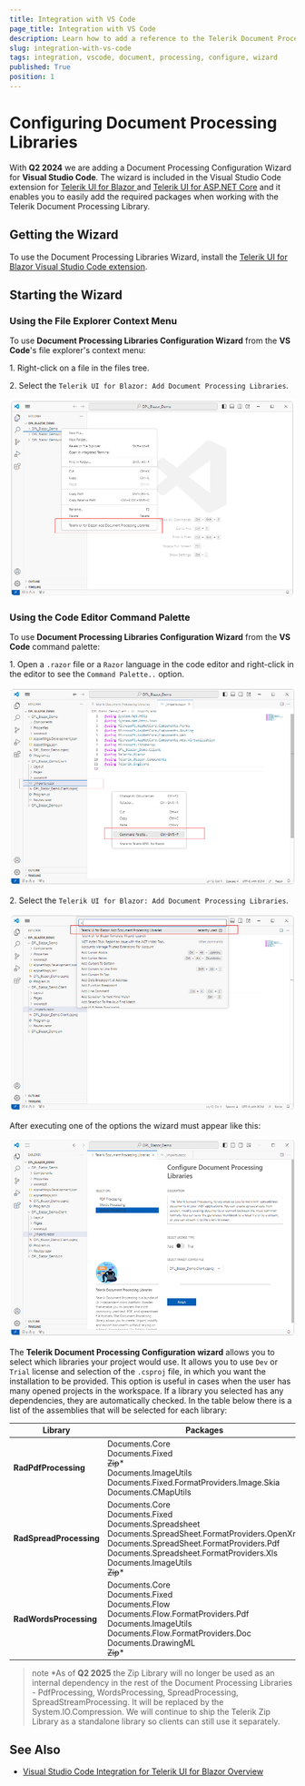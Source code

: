```yaml
---
title: Integration with VS Code
page_title: Integration with VS Code
description: Learn how to add a reference to the Telerik Document Processing Libraries (DPL) packages in an existing Telerik UI for Blazor application using the Document Processing Libraries Wizard.
slug: integration-with-vs-code
tags: integration, vscode, document, processing, configure, wizard
published: True
position: 1
---
```


# Configuring Document Processing Libraries

With **Q2 2024** we are adding a Document Processing Configuration Wizard for **Visual Studio Code**. The wizard is included in the Visual Studio Code extension for [Telerik UI for Blazor ](https://marketplace.visualstudio.com/items?itemName=TelerikInc.blazortemplatewizard) and [Telerik UI for ASP.NET Core](https://dotnet.microsoft.com/en-us/apps/aspnet) and it enables you to easily add the required packages when working with the Telerik Document Processing Library.

## Getting the Wizard

To use the Document Processing Libraries Wizard, install the [Telerik UI for Blazor Visual Studio Code extension](https://marketplace.visualstudio.com/items?itemName=TelerikInc.blazortemplatewizard).

## Starting the Wizard

### Using the File Explorer Context Menu

To use **Document Processing Libraries Configuration Wizard** from the **VS Code**'s file explorer's context menu:

 1\. Right-click on a file in the files tree.

 2\. Select the `Telerik UI for Blazor: Add Document Processing Libraries`.

  ![Configure Document Processing Wizard, Context Menu](images/DPLBlazor_ContextMenu.png) 

### Using the Code Editor Command Palette

To use **Document Processing Libraries Configuration Wizard** from the **VS Code** command palette:

 1\. Open a `.razor` file or a `Razor` language in the code editor and right-click in the editor to see the `Command Palette..` option.

  ![Configure Document Processing Wizard, Command Palette](images/DPLBlazor_CommandPallete.png)  

 2\. Select the `Telerik UI for Blazor: Add Document Processing Libraries`.

 ![Configure Document Processing Wizard, Command Palette](images/DPLBlazor_Pallete.png) 

After executing one of the options the wizard must appear like this: 

 ![Configure Document Processing Wizard](images/Configure_Document_Processing_Wizard.png)

The **Telerik Document Processing Configuration wizard** allows you to select which libraries your project would use. It allows you to use `Dev` or `Trial` license and selection of the `.csproj` file, in which you want the installation to be provided. This option is useful in cases when the user has many opened projects in the workspace. If a library you selected has any dependencies, they are automatically checked. In the table below there is a list of the assemblies that will be selected for each library:

|Library  |Packages |
|---------|---------|
|**RadPdfProcessing**|Documents.Core<br>Documents.Fixed<br>~~Zip~~*<br>Documents.ImageUtils<br>Documents.Fixed.FormatProviders.Image.Skia<br>Documents.CMapUtils|
|**RadSpreadProcessing**|Documents.Core<br>Documents.Fixed<br>Documents.Spreadsheet<br>Documents.SpreadSheet.FormatProviders.OpenXml<br>Documents.SpreadSheet.FormatProviders.Pdf<br>Documents.Spreadsheet.FormatProviders.Xls<br>Documents.ImageUtils<br>~~Zip~~*|
|**RadWordsProcessing**|Documents.Core<br>Documents.Fixed<br>Documents.Flow<br>Documents.Flow.FormatProviders.Pdf<br>Documents.ImageUtils<br>Documents.Flow.FormatProviders.Doc<br>Documents.DrawingML<br>~~Zip~~*|

>note *As of **Q2 2025** the Zip Library will no longer be used as an internal dependency in the rest of the Document Processing Libraries - PdfProcessing, WordsProcessing, SpreadProcessing, SpreadStreamProcessing. It will be replaced by the System.IO.Compression. We will continue to ship the Telerik Zip Library as a standalone library so clients can still use it separately.

## See Also

* [Visual Studio Code Integration for Telerik UI for Blazor Overview](https://docs.telerik.com/blazor-ui/getting-started/vs-code-integration/introduction) 

